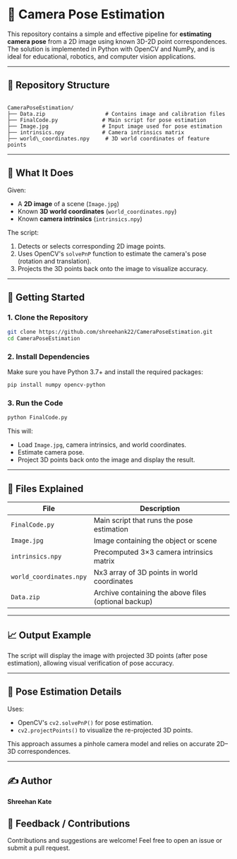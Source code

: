 # 📸 Camera Pose Estimation

This repository contains a simple and effective pipeline for **estimating camera pose** from a 2D image using known 3D-2D point correspondences. The solution is implemented in Python with OpenCV and NumPy, and is ideal for educational, robotics, and computer vision applications.

---

## 📂 Repository Structure

```

CameraPoseEstimation/
├── Data.zip                   # Contains image and calibration files
├── FinalCode.py              # Main script for pose estimation
├── Image.jpg                 # Input image used for pose estimation
├── intrinsics.npy            # Camera intrinsics matrix
├── world\_coordinates.npy     # 3D world coordinates of feature points

````

---

## 🧠 What It Does

Given:
- A **2D image** of a scene (`Image.jpg`)
- Known **3D world coordinates** (`world_coordinates.npy`)
- Known **camera intrinsics** (`intrinsics.npy`)

The script:
1. Detects or selects corresponding 2D image points.
2. Uses OpenCV's `solvePnP` function to estimate the camera's pose (rotation and translation).
3. Projects the 3D points back onto the image to visualize accuracy.

---

## 🚀 Getting Started

### 1. Clone the Repository
```bash
git clone https://github.com/shreehank22/CameraPoseEstimation.git
cd CameraPoseEstimation
````

### 2. Install Dependencies

Make sure you have Python 3.7+ and install the required packages:

```bash
pip install numpy opencv-python
```

### 3. Run the Code

```bash
python FinalCode.py
```

This will:

* Load `Image.jpg`, camera intrinsics, and world coordinates.
* Estimate camera pose.
* Project 3D points back onto the image and display the result.

---

## 🧾 Files Explained

| File                    | Description                                          |
| ----------------------- | ---------------------------------------------------- |
| `FinalCode.py`          | Main script that runs the pose estimation            |
| `Image.jpg`             | Image containing the object or scene                 |
| `intrinsics.npy`        | Precomputed 3×3 camera intrinsics matrix             |
| `world_coordinates.npy` | Nx3 array of 3D points in world coordinates          |
| `Data.zip`              | Archive containing the above files (optional backup) |

---

## 📈 Output Example

The script will display the image with projected 3D points (after pose estimation), allowing visual verification of pose accuracy.

---

## 🧪 Pose Estimation Details

Uses:

* OpenCV's `cv2.solvePnP()` for pose estimation.
* `cv2.projectPoints()` to visualize the re-projected 3D points.

This approach assumes a pinhole camera model and relies on accurate 2D–3D correspondences.

---

## ✍️ Author

**Shreehan Kate**

## 💬 Feedback / Contributions

Contributions and suggestions are welcome!
Feel free to open an issue or submit a pull request.

```


